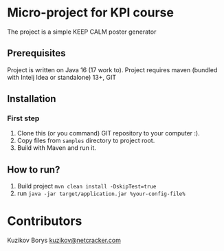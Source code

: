 # Micro-project for KPI course

The project is a simple KEEP CALM poster generator

## Prerequisites

Project is written on Java 16 (17 work to). Project requires maven (bundled with Intelj Idea or standalone)
13+, GIT

## Installation

### First step

1. Clone this (or you command) GIT repository to your computer :).
2. Copy files from `samples` directory to project root.
3. Build with Maven and run it.

## How to run?

1. Build project
   `mvn clean install -DskipTest=true`
2. run
   `java -jar target/application.jar %your-config-file%`

# Contributors

Kuzikov Borys <kuzikov@netcracker.com>